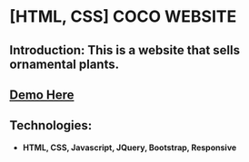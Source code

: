 # [HTML, CSS] COCO WEBSITE

## Introduction: This is a website that sells ornamental plants.

## <a href="https://dinhphuongnam987.github.io/coco.github.io/">Demo Here</a>

## Technologies:
* **HTML, CSS, Javascript, JQuery, Bootstrap, Responsive**